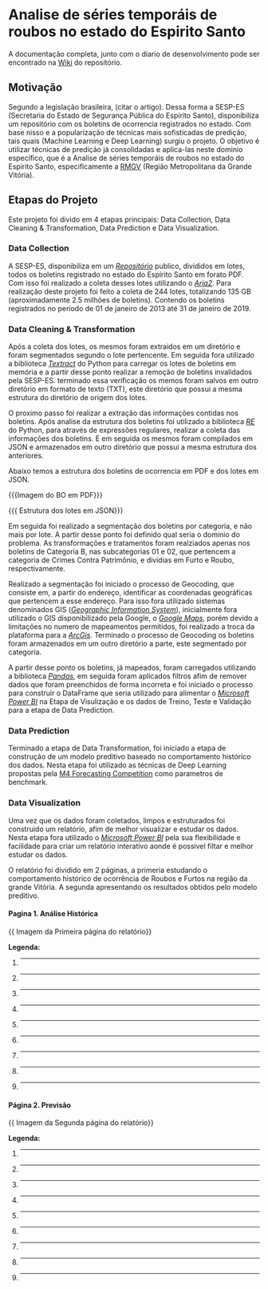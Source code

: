 # Analise de séries temporáis de roubos no estado do Espirito Santo

A documentação completa, junto com o diario de desenvolvimento pode ser encontrado na [Wiki](#) do repositório.

## Motivação

Segundo a legislação brasileira, (citar o artigo). Dessa forma a SESP-ES (Secretaria do Estado de Segurança Pública do Espírito Santo), disponibiliza um repositório com os boletins de ocorrencia registrados no estado. Com base nisso e a popularização de técnicas mais sofisticadas de predição, tais quais (Machine Learning e Deep Learning) surgiu o projeto. O objetivo é utilizar técnicas de predição já consolidadas e aplica-las neste dominio específico, que é a Analise de séries temporáis de roubos no estado do Espirito Santo, especificamente a [RMGV](https://pt.wikipedia.org/wiki/Região_Metropolitana_de_Vitória) (Região Metropolitana da Grande Vitória).

## Etapas do Projeto

Este projeto foi divido em 4 etapas principais: Data Collection, Data Cleaning & Transformation, Data Prediction e Data Visualization.

### Data Collection

A SESP-ES, disponibiliza em um [_Repositório_](https://boletins.sesp.es.gov.br) publico, divididos em lotes, todos os boletins registrado no estado do Espírito Santo em forato PDF. Com isso foi realizado a coleta desses lotes utilizando o [_Aria2_](https://aria2.github.io/manual/pt/html/index.html).
Para realização deste projeto foi feito a coleta de 244 lotes, totalizando 135 GB (aproximadamente 2.5 milhões de boletins). Contendo os boletins registrados no periodo de 01 de janeiro de 2013 até 31 de janeiro de 2019.


### Data Cleaning & Transformation

Após a coleta dos lotes, os mesmos foram extraidos em um diretório e foram segmentados segundo o lote pertencente. Em seguida fora utilizado a biblioteca [_Textract_](https://textract.readthedocs.io/en/stable/)  do Python para carregar os lotes de boletins em memória e a partir desse ponto realizar a remoção de boletins invalidados pela SESP-ES. terminado essa verificação os memos foram salvos em outro diretório em formato de texto (TXT), este diretório que possui a mesma estrutura do diretório de origem dos lotes.

O proximo passo foi realizar a extração das informações contidas nos boletins. Após analise da estrutura dos boletins foi utilizado a biblioteca [_RE_](https://docs.python.org/3/library/re.html) do Python, para através de expressões regulares, realizar a coleta das informações dos boletins. E em seguida os mesmos foram compilados em JSON e armazenados em outro diretório que possui a mesma estrutura dos anteriores.

Abaixo temos a estrutura dos boletins de ocorrencia em PDF e dos lotes em JSON.

{{{Imagem do BO em PDF}}}

{{{ Estrutura dos lotes em JSON}}}

Em seguida foi realizado a segmentação dos boletins por categoria, e não mais por lote. A partir desse ponto foi definido qual seria o dominio do problema. As transformações e tratamentos foram realziados apenas nos boletins de Categoria B, nas subcategorias 01 e 02, que pertencem a categoria de Crimes Contra Patrimônio, e dividias em Furto e Roubo, respectivamente.

Realizado a segmentação foi iniciado o processo de Geocoding, que consiste em, a partir do endereço, identificar as coordenadas geográficas que pertencem a esse endereço. Para isso fora utilizado sistemas denominados GIS ([_Geographic Information System_](https://en.wikipedia.org/wiki/Geographic_information_system)), inicialmente fora utilizado o GIS disponibilizado pela Google, o [_Google Maps_](https://developers.google.com/maps/documentation/geocoding/start?hl=pt-br), porém devido a limitações no numero de mapeamentos permitidos, foi realizado a troca da plataforma para a [_ArcGis_](https://developers.arcgis.com). Terminado o processo de Geocoding os boletins foram armazenados em um outro diretório a parte, este segmentado por categoria.

A partir desse ponto os boletins, já mapeados, foram carregados utilizando a biblioteca [_Pandas_](https://pandas.pydata.org), em seguida foram aplicados filtros afim de remover dados que foram preenchidos de forma incorreta e foi iniciado o processo para construir o DataFrame que seria utilizado para alimentar o [_Microsoft Power BI_](https://powerbi.microsoft.com/pt-br/what-is-power-bi/) na Etapa de Visulização e os dados de Treino, Teste e Validação para a etapa de Data Prediction.

### Data Prediction

Terminado a etapa de Data Transformation, foi iniciado a etapa de construção de um modelo preditivo baseado no comportamento histórico dos dados. Nesta etapa foi utilizado as técnicas de Deep Learning propostas pela [M4 Forecasting Competition](https://github.com/M4Competition/M4-methods/) como parametros de benchmark.



### Data Visualization

Uma vez que os dados foram coletados, limpos e estruturados foi construido um relatório, afim de melhor visualizar e estudar os dados. Nesta etapa fora utilizado o [_Microsoft Power BI_](https://powerbi.microsoft.com/pt-br/what-is-power-bi/) pela sua flexibilidade e facilidade para criar um relatório interativo aonde é possivel filtar e melhor estudar os dados. 

O relatório foi dividido em 2 páginas, a primeria estudando o comportamento histórico de ocorrência de Roubos e Furtos na região da grande Vitória. A segunda apresentando os resultados obtidos pelo modelo preditivo.

#### Pagina 1. Análise Histórica

{{ Imagem da Primeira página do relatório}}

**Legenda:**
1. ----
2. ----
3. ----
4. ----
5. ----
6. ----
7. ----
8. ----
9. ----

#### Página 2. Previsão

{{ Imagem da Segunda página do relatório}}

**Legenda:**
1. ----
2. ----
3. ----
4. ----
5. ----
6. ----
7. ----
8. ----
9. ----
